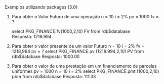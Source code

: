 

Exemplos utilizando packages (3.0):

1) Para obter o Valor Futuro de uma operação
     n = 10
     i = 2%
     pv = 1000
     fv = ?
     
     select  PKG_FINANCE.fv(1000,2,10) FV from rdb$database    
     Resposta: 1218.994
     
2) Para obter o valor presente de um valor Futuro
   n = 10
   i = 2%
   fv = 1218,994
   pv = ?
   select  PKG_FINANCE.pv (1218.994,2,10) PV from rdb$database
   Resposta:  1000.00
   
3) Para obter o valor de uma prestação em um financiamento de parcelas uniformes
   pv = 1000
   n = 10
   i = 2%
   select  PKG_FINANCE.pmt (1000,2,10) pbm from rdb$database
   Resposta: 111.33


   
   
   
   
   
   
     
